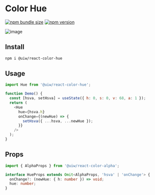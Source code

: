 Color Hue
===

[![npm bundle size](https://img.shields.io/bundlephobia/minzip/@uiw/react-color-hue)](https://bundlephobia.com/package/@uiw/react-color-hue) [![npm version](https://img.shields.io/npm/v/@uiw/react-color-hue.svg)](https://www.npmjs.com/package/@uiw/react-color-hue)

![image](https://user-images.githubusercontent.com/1680273/124279725-6a3fef00-db7a-11eb-95b7-fba428a7c2ba.png)

## Install

```bash
npm i @uiw/react-color-hue
```

## Usage

```js
import Hue from '@uiw/react-color-hue';

function Demo() {
  const [hsva, setHsva] = useState({ h: 0, s: 0, v: 68, a: 1 });
  return (
    <Hue
      hue={hsva.h}
      onChange={(newHue) => {
        setHsva({ ...hsva, ...newHue });
      }}
    />
  );
}
```

## Props

```ts
import { AlphaProps } from '@uiw/react-color-alpha';

interface HueProps extends Omit<AlphaProps, 'hsva' | 'onChange'> {
  onChange?: (newHue: { h: number }) => void;
  hue: number;
}
```